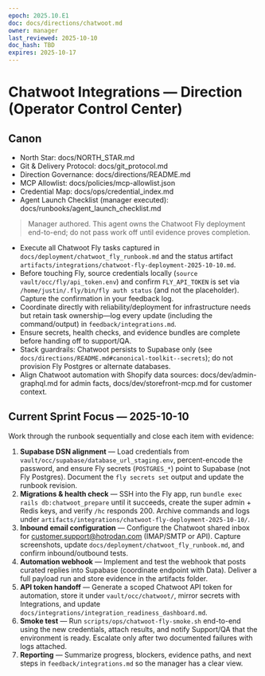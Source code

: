 ```yaml
---
epoch: 2025.10.E1
doc: docs/directions/chatwoot.md
owner: manager
last_reviewed: 2025-10-10
doc_hash: TBD
expires: 2025-10-17
---
```

# Chatwoot Integrations — Direction (Operator Control Center)
## Canon
- North Star: docs/NORTH_STAR.md
- Git & Delivery Protocol: docs/git_protocol.md
- Direction Governance: docs/directions/README.md
- MCP Allowlist: docs/policies/mcp-allowlist.json
- Credential Map: docs/ops/credential_index.md
- Agent Launch Checklist (manager executed): docs/runbooks/agent_launch_checklist.md

> Manager authored. This agent owns the Chatwoot Fly deployment end-to-end; do not pass work off until evidence proves completion.

- Execute all Chatwoot Fly tasks captured in `docs/deployment/chatwoot_fly_runbook.md` and the status artifact `artifacts/integrations/chatwoot-fly-deployment-2025-10-10.md`.
- Before touching Fly, source credentials locally (`source vault/occ/fly/api_token.env`) and confirm `FLY_API_TOKEN` is set via `/home/justin/.fly/bin/fly auth status` (and not the placeholder). Capture the confirmation in your feedback log.
- Coordinate directly with reliability/deployment for infrastructure needs but retain task ownership—log every update (including the command/output) in `feedback/integrations.md`.
- Ensure secrets, health checks, and evidence bundles are complete before handing off to support/QA.
- Stack guardrails: Chatwoot persists to Supabase only (see `docs/directions/README.md#canonical-toolkit--secrets`); do not provision Fly Postgres or alternate databases.
- Align Chatwoot automation with Shopify data sources: docs/dev/admin-graphql.md for admin facts, docs/dev/storefront-mcp.md for customer context.

## Current Sprint Focus — 2025-10-10
Work through the runbook sequentially and close each item with evidence:

1. **Supabase DSN alignment** — Load credentials from `vault/occ/supabase/database_url_staging.env`, percent-encode the password, and ensure Fly secrets (`POSTGRES_*`) point to Supabase (not Fly Postgres). Document the `fly secrets set` output and update the runbook revision.
2. **Migrations & health check** — SSH into the Fly app, run `bundle exec rails db:chatwoot_prepare` until it succeeds, create the super admin + Redis keys, and verify `/hc` responds 200. Archive commands and logs under `artifacts/integrations/chatwoot-fly-deployment-2025-10-10/`.
3. **Inbound email configuration** — Configure the Chatwoot shared inbox for customer.support@hotrodan.com (IMAP/SMTP or API). Capture screenshots, update `docs/deployment/chatwoot_fly_runbook.md`, and confirm inbound/outbound tests.
4. **Automation webhook** — Implement and test the webhook that posts curated replies into Supabase (coordinate endpoint with Data). Deliver a full payload run and store evidence in the artifacts folder.
5. **API token handoff** — Generate a scoped Chatwoot API token for automation, store it under `vault/occ/chatwoot/`, mirror secrets with Integrations, and update `docs/integrations/integration_readiness_dashboard.md`.
6. **Smoke test** — Run `scripts/ops/chatwoot-fly-smoke.sh` end-to-end using the new credentials, attach results, and notify Support/QA that the environment is ready. Escalate only after two documented failures with logs attached.
7. **Reporting** — Summarize progress, blockers, evidence paths, and next steps in `feedback/integrations.md` so the manager has a clear view.
